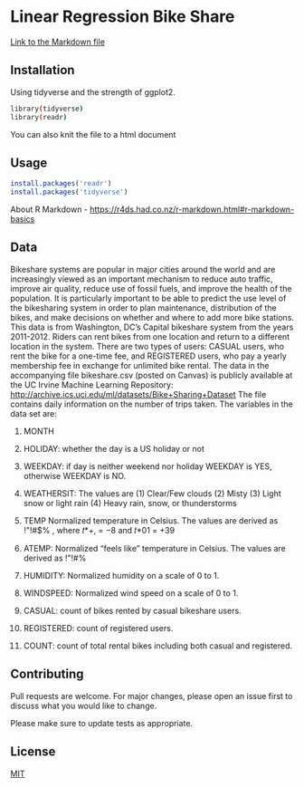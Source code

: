 # Linear Regression Bike Share

[Link to the Markdown file](https://github.com/abhishekmanglaa/linear-regression-bikeshare/blob/main/linear-regression.md)


## Installation

Using tidyverse and the strength of ggplot2.

```bash
library(tidyverse)
library(readr)
```
You can also knit the file to a html document

## Usage

```r
install.packages('readr')
install.packages('tidyverse')
```

About R Markdown - https://r4ds.had.co.nz/r-markdown.html#r-markdown-basics

## Data

Bikeshare systems are popular in major cities around the world and are increasingly viewed as an important mechanism to reduce auto traffic, improve air quality, reduce use of fossil fuels, and improve the health of the population. It is particularly important to be able to predict the use level of the bikesharing system in order to plan maintenance, distribution of the bikes, and make decisions on whether and where to add more bike stations.
This data is from Washington, DC’s Capital bikeshare system from the years 2011-2012. Riders can rent bikes from one location and return to a different location in the system. There are two types of users: CASUAL users, who rent the bike for a one-time fee, and REGISTERED users, who pay a yearly membership fee in exchange for unlimited bike rental.
The data in the accompanying file bikeshare.csv (posted on Canvas) is publicly available at the UC Irvine Machine Learning Repository:
http://archive.ics.uci.edu/ml/datasets/Bike+Sharing+Dataset
The file contains daily information on the number of trips taken. The variables in the data set are:
1. MONTH
2. HOLIDAY: whether the day is a US holiday or not
3. WEEKDAY: if day is neither weekend nor holiday WEEKDAY is YES, otherwise WEEKDAY
is NO.
4. WEATHERSIT: The values are (1) Clear/Few clouds (2) Misty (3) Light snow or light rain
(4) Heavy rain, snow, or thunderstorms
   
5. TEMP Normalized temperature in Celsius. The values are derived as !"!#$% , where
𝑡*+, = −8 and 𝑡*01 = +39
6. ATEMP: Normalized “feels like” temperature in Celsius. The values are derived as
!"!#$% , where 𝑡*+, = −16 and 𝑡*01 = +50 !#&'"!#$%
7. HUMIDITY: Normalized humidity on a scale of 0 to 1.
8. WINDSPEED: Normalized wind speed on a scale of 0 to 1.
9. CASUAL: count of bikes rented by casual bikeshare users.
10. REGISTERED: count of registered users.
11. COUNT: count of total rental bikes including both casual and registered.

## Contributing
Pull requests are welcome. For major changes, please open an issue first to discuss what you would like to change.

Please make sure to update tests as appropriate.

## License
[MIT](https://choosealicense.com/licenses/mit/)
